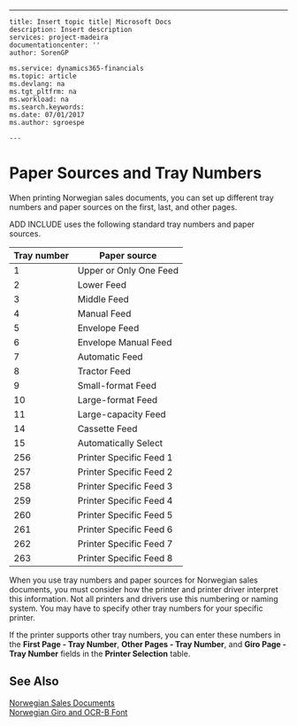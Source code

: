 ---
    title: Insert topic title| Microsoft Docs
    description: Insert description
    services: project-madeira
    documentationcenter: ''
    author: SorenGP

    ms.service: dynamics365-financials
    ms.topic: article
    ms.devlang: na
    ms.tgt_pltfrm: na
    ms.workload: na
    ms.search.keywords:
    ms.date: 07/01/2017
    ms.author: sgroespe

    ---
# Paper Sources and Tray Numbers
When printing Norwegian sales documents, you can set up different tray numbers and paper sources on the first, last, and other  pages.  
  
 ADD INCLUDE<!--[!INCLUDE[navnow](../../ApplicationDesign/includes/navnow_md.md)]--> uses the following standard tray numbers and paper sources.  
  
|Tray number|Paper source|  
|-----------------|------------------|  
|1|Upper or Only One Feed|  
|2|Lower Feed|  
|3|Middle Feed|  
|4|Manual Feed|  
|5|Envelope Feed|  
|6|Envelope Manual Feed|  
|7|Automatic Feed|  
|8|Tractor Feed|  
|9|Small\-format Feed|  
|10|Large\-format Feed|  
|11|Large\-capacity Feed|  
|14|Cassette Feed|  
|15|Automatically Select|  
|256|Printer Specific Feed 1|  
|257|Printer Specific Feed 2|  
|258|Printer Specific Feed 3|  
|259|Printer Specific Feed 4|  
|260|Printer Specific Feed 5|  
|261|Printer Specific Feed 6|  
|262|Printer Specific Feed 7|  
|263|Printer Specific Feed 8|  
  
 When you use tray numbers and paper sources for Norwegian sales documents, you must consider how the printer and printer driver interpret this information. Not all printers and drivers use this numbering or naming system. You may have to specify other tray numbers for your specific printer.  
  
 If the printer supports other tray numbers, you can enter these numbers in the **First Page \- Tray Number**, **Other Pages \- Tray Number**, and **Giro Page \- Tray Number** fields in the **Printer Selection** table.  
  
## See Also  
 [Norwegian Sales Documents](../../LocalFunctionalityForMicrosoftDynamicsNav2016/Norway/norwegian-sales-documents.md)   
 [Norwegian Giro and OCR\-B Font](../../LocalFunctionalityForMicrosoftDynamicsNav2016/Norway/norwegian-giro-and-ocr-b-font.md)